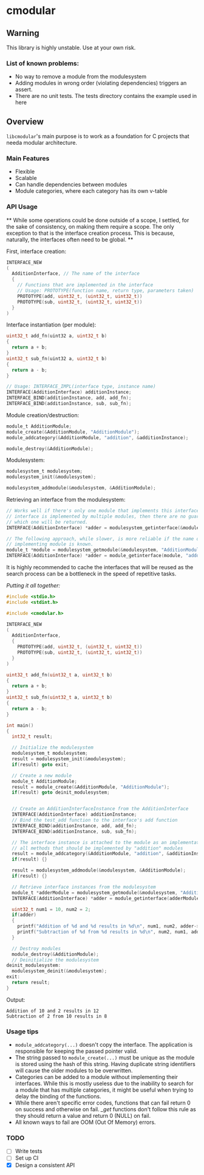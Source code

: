 # cmodular

## Warning
This library is highly unstable. Use at your own risk.

### List of known problems:
- No way to remove a module from the modulesystem
- Adding modules in wrong order (violating dependencies) triggers an assert.
- There are no unit tests. The tests directory contains the example used in here

## Overview

`libcmodular`'s main purpose is to work as a foundation for C projects that needa modular architecture.

### Main Features

- Flexible
- Scalable
- Can handle dependencies between modules
- Module categories, where each category has its own v-table

### API Usage

** While some operations could be done outside of a scope, I settled, for the
sake of consistency, on making them require a scope. The only exception to that
is the interface creation process. This is because, naturally, the interfaces
often need to be global. **

First, interface creation:
```c
INTERFACE_NEW
(
  AdditionInterface, // The name of the interface
  {
    // Functions that are implemented in the interface
    // Usage: PROTOTYPE(function name, return type, parameters taken)
    PROTOTYPE(add, uint32_t, (uint32_t, uint32_t))
    PROTOTYPE(sub, uint32_t, (uint32_t, uint32_t))
  }
)
```

Interface instantiation (per module):
```c
uint32_t add_fn(uint32 a, uint32_t b)
{
  return a + b;
}
uint32_t sub_fn(uint32 a, uint32_t b)
{
  return a - b;
}

// Usage: INTERFACE_IMPL(interface type, instance name)
INTERFACE(AdditionInterface) additionInstance;
INTERFACE_BIND(additionInstance, add, add_fn);
INTERFACE_BIND(additionInstance, sub, sub_fn);
```

Module creation/destruction:
```c
module_t AdditionModule;
module_create(&AdditionModule, "AdditionModule");
module_addcategory(&AdditionModule, "addition", &additionInstance);

module_destroy(&AdditionModule);
```

Modulesystem:
```c
modulesystem_t modulesystem;
modulesystem_init(&modulesystem);

modulesystem_addmodule(&modulesystem, &AdditionModule);

```

Retrieving an interface from the modulesystem:
```c
// Works well if there's only one module that implements this interface. If the
// interface is implemented by multiple modules, then there are no guarantees on
// which one will be returned.
INTERFACE(AdditionInterface) *adder = modulesystem_getinterface(&modulesystem, "addition");
```

```c
// The following approach, while slower, is more reliable if the name of the
// implementing module is known.
module_t *module = modulesystem_getmodule(&modulesystem, "AdditionModule");
INTERFACE(AdditionInterface) *adder = module_getinterface(module, "adddition");
```
It is highly recommended to cache the interfaces that will be reused as the search
process can be a bottleneck in the speed of repetitive tasks.

*Putting it all together:*
```c
#include <stdio.h>
#include <stdint.h>

#include <cmodular.h>

INTERFACE_NEW 
(
  AdditionInterface, 
  {
    PROTOTYPE(add, uint32_t, (uint32_t, uint32_t))
    PROTOTYPE(sub, uint32_t, (uint32_t, uint32_t))
  }
)

uint32_t add_fn(uint32_t a, uint32_t b)
{
  return a + b;
}
uint32_t sub_fn(uint32_t a, uint32_t b)
{
  return a - b;
}

int main()
{
  int32_t result;

  // Initialize the modulesystem
  modulesystem_t modulesystem;
  result = modulesystem_init(&modulesystem);
  if(result) goto exit;

  // Create a new module
  module_t AdditionModule;
  result = module_create(&AdditionModule, "AdditionModule");
  if(result) goto deinit_modulesystem;


  // Create an AdditionInterfaceInstance from the AdditionInterface
  INTERFACE(AdditionInterface) additionInstance;
  // Bind the test_add function to the interface's add function
  INTERFACE_BIND(additionInstance, add, add_fn);
  INTERFACE_BIND(additionInstance, sub, sub_fn);

  // The interface instance is attached to the module as an implementation to
  // all methods that should be implemented by "addition" modules
  result = module_addcategory(&AdditionModule, "addition", &additionInstance);
  if(result) {}

  result = modulesystem_addmodule(&modulesystem, &AdditionModule);
  if(result) {}

  // Retrieve interface instances from the modulesystem
  module_t *adderModule = modulesystem_getmodule(&modulesystem, "AdditionModule");
  INTERFACE(AdditionInterface) *adder = module_getinterface(adderModule, "addition");

  uint32_t num1 = 10, num2 = 2;
  if(adder)
  {
    printf("Addition of %d and %d results in %d\n", num1, num2, adder->add(num1, num2));
    printf("Subtraction of %d from %d results in %d\n", num2, num1, adder->sub(num1, num2));
  }

  // Destroy modules
  module_destroy(&AdditionModule);
  // Deinitialize the modulesystem
deinit_modulesystem:
  modulesystem_deinit(&modulesystem);
exit:
  return result;
}
```
Output:
```
Addition of 10 and 2 results in 12
Subtraction of 2 from 10 results in 8
```

### Usage tips
- `module_addcategory(...)` doesn't copy the interface. The application is responsible
  for keeping the passed pointer valid.
- The string passed to `module_create(...)` must be unique as the module is stored
  using the hash of this string. Having duplicate string identifiers will cause
  the older modules to be overwritten.
- Categories can be added to a module without implementing their interfaces. While
  this is mostly useless due to the inability to search for a module that has multiple
  categories, it might be useful when trying to delay the binding of the functions.
- While there aren't specific error codes, functions that can fail return 0 on success
  and otherwise on fail. *_get* functions don't follow this rule as they should return
  a value and return 0 (NULL) on fail.
- All known ways to fail are OOM (Out Of Memory) errors.

### TODO

- [ ] Write tests
- [ ] Set up CI
- [x] Design a consistent API
